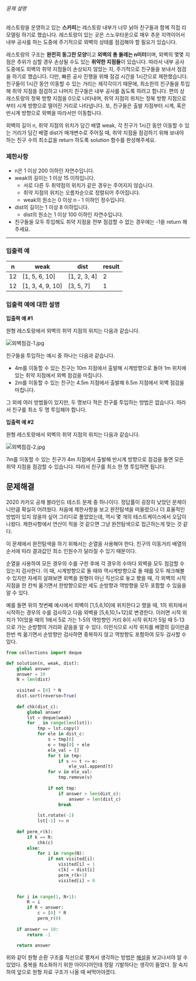 ###### 문제 설명

레스토랑을 운영하고 있는 **스카피**는 레스토랑 내부가 너무 낡아 친구들과 함께 직접 리모델링 하기로 했습니다. 레스토랑이 있는 곳은 스노우타운으로 매우 추운 지역이어서 내부 공사를 하는 도중에 주기적으로 외벽의 상태를 점검해야 할 필요가 있습니다.

레스토랑의 구조는 **완전히 동그란 모양**이고 **외벽의 총 둘레는 n미터**이며, 외벽의 몇몇 지점은 추위가 심할 경우 손상될 수도 있는 **취약한 지점들**이 있습니다. 따라서 내부 공사 도중에도 외벽의 취약 지점들이 손상되지 않았는 지, 주기적으로 친구들을 보내서 점검을 하기로 했습니다. 다만, 빠른 공사 진행을 위해 점검 시간을 1시간으로 제한했습니다. 친구들이 1시간 동안 이동할 수 있는 거리는 제각각이기 때문에, 최소한의 친구들을 투입해 취약 지점을 점검하고 나머지 친구들은 내부 공사를 돕도록 하려고 합니다. 편의 상 레스토랑의 정북 방향 지점을 0으로 나타내며, 취약 지점의 위치는 정북 방향 지점으로부터 시계 방향으로 떨어진 거리로 나타냅니다. 또, 친구들은 출발 지점부터 시계, 혹은 반시계 방향으로 외벽을 따라서만 이동합니다.

외벽의 길이 n, 취약 지점의 위치가 담긴 배열 weak, 각 친구가 1시간 동안 이동할 수 있는 거리가 담긴 배열 dist가 매개변수로 주어질 때, 취약 지점을 점검하기 위해 보내야 하는 친구 수의 최소값을 return 하도록 solution 함수를 완성해주세요.

### 제한사항

- n은 1 이상 200 이하인 자연수입니다.
- weak의 길이는 1 이상 15 이하입니다.
  - 서로 다른 두 취약점의 위치가 같은 경우는 주어지지 않습니다.
  - 취약 지점의 위치는 오름차순으로 정렬되어 주어집니다.
  - weak의 원소는 0 이상 n - 1 이하인 정수입니다.
- dist의 길이는 1 이상 8 이하입니다.
  - dist의 원소는 1 이상 100 이하인 자연수입니다.
- 친구들을 모두 투입해도 취약 지점을 전부 점검할 수 없는 경우에는 -1을 return 해주세요.

------

### 입출력 예

| n    | weak             | dist         | result |
| ---- | ---------------- | ------------ | ------ |
| 12   | [1, 5, 6, 10]    | [1, 2, 3, 4] | 2      |
| 12   | [1, 3, 4, 9, 10] | [3, 5, 7]    | 1      |

### 입출력 예에 대한 설명

**입출력 예 #1**

원형 레스토랑에서 외벽의 취약 지점의 위치는 다음과 같습니다.

![외벽점검-1.jpg](https://grepp-programmers.s3.amazonaws.com/files/production/61de504978/1c8394ec-05e0-4b7b-a0ff-3ff9ae0cec28.jpg)

친구들을 투입하는 예시 중 하나는 다음과 같습니다.

- 4m를 이동할 수 있는 친구는 10m 지점에서 출발해 시계방향으로 돌아 1m 위치에 있는 취약 지점에서 외벽 점검을 마칩니다.
- 2m를 이동할 수 있는 친구는 4.5m 지점에서 출발해 6.5m 지점에서 외벽 점검을 마칩니다.

그 외에 여러 방법들이 있지만, 두 명보다 적은 친구를 투입하는 방법은 없습니다. 따라서 친구를 최소 두 명 투입해야 합니다.

**입출력 예 #2**

원형 레스토랑에서 외벽의 취약 지점의 위치는 다음과 같습니다.

![외벽점검-2.jpg](https://grepp-programmers.s3.amazonaws.com/files/production/3669c9b3d6/00e8eeb4-f3ec-4c18-96fb-a3b17aaf1812.jpg)

7m를 이동할 수 있는 친구가 4m 지점에서 출발해 반시계 방향으로 점검을 돌면 모든 취약 지점을 점검할 수 있습니다. 따라서 친구를 최소 한 명 투입하면 됩니다.

## 문제해결

2020 카카오 공채 블라인드 테스트 문제 중 하나이다. 정답률이 굉장히 낮았던 문제이니만큼 확실히 어려웠다. 처음에 제한사항을 보고 완전탐색을 떠올렸으나 더 효율적인 방법이 있지 않을까 싶어 그리디로 풀었었는데, 역시 몇 개의 테스트케이스에서 오답이 나왔다. 제한사항에서 연산이 적을 것 같으면 그냥 완전탐색으로 접근하는게 맞는 것 같다.

이 문제에서 완전탐색을 하기 위해서는 순열을 사용해야 한다. 친구의 이동거리 배열의 순서에 따라 결과값인 최소 인원수가 달라질 수 있기 때문이다.

순열을 사용하여 모든 경우의 수를 구한 후에 각 경우의 수마다 외벽을 모두 점검할 수 있는지 검사한다. 이 때, 시계방향으로 돌 때와 역시계방향으로 돌 때를 모두 체크해볼 수 있지만 자세히 살펴보면 외벽을 원형이 아닌 직선으로 놓고 봤을 때, 각 외벽의 시작지점을 한 칸씩 옮기면서 한방향으로만 세도 순방향과 역방향을 모두 포함할 수 있음을 알 수 있다.

예를 들면 위의 첫번째 예시에서 외벽이 [1,5,6,10]에 위치한다고 했을 때, 1의 위치에서 시작하는 경우의 수를 검사하고 다음 외벽을 [5,6,10,1+12]로 변경한다. 이러면 시작 위치가 1이었을 때의 1에서 5로 가는 1-5의 역방향인 거리 8이 시작 위치가 5일 때 5-13 으로 가는 순방향의 거리와 같음을 알 수 있다. 이런식으로 시작 위치를 배열의 길이만큼 한번 씩 옮기면서 순방향만 검사하면 중복하지 않고 역방향도 포함하여 모두 검사할 수 있다.

```python
from collections import deque

def solution(n, weak, dist):
    global answer
    answer = 10
    N = len(dist)
    
    visited = [0] * N
    dist.sort(reverse=True)
    
    def chk(dist_c):
        global answer
        lst = deque(weak)
        for _ in range(len(lst)):
            tmp = lst.copy()
            for ele in dist_c:
                s = tmp[0]
                e = tmp[0] + ele
                ele_val = []
                for t in tmp:
                    if s <= t <= e:
                        ele_val.append(t)
                for v in ele_val:
                    tmp.remove(v)
                
                if not tmp:
                    if answer > len(dist_c):
                        answer = len(dist_c)
                    break
                                
            lst.rotate(-1)
            lst[-1] += n
            
    def perm_r(k):
        if k == R:
            chk(c)
        else:
            for i in range(N):
                if not visited[i]:
                    visited[i] = 1
                    c[k] = dist[i]
                    perm_r(k+1)
                    visited[i] = 0

    
    for i in range(1, N+1):
        R = i
        if R < answer:
            c = [0] * R
            perm_r(0)
    
    if answer == 10:
        return -1
    
    return answer
```

위와 같이 원형 순환 구조를 직선으로 펼쳐서 생각하는 방법은 [해설](https://tech.kakao.com/2019/10/02/kakao-blind-recruitment-2020-round1/)을 보고나서야 알 수 있었다. 중복을 최소화하기 위한 아이디어인데 정말 기발하다는 생각이 들었다. 잘 숙지하여 앞으로 원형 자료 구조가 나올 때 써먹어야겠다.